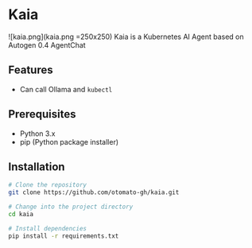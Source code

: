 
# Kaia
![kaia.png](kaia.png =250x250)
Kaia is a Kubernetes AI Agent based on Autogen 0.4 AgentChat

## Features

- Can call Ollama and `kubectl`

## Prerequisites

- Python 3.x
- pip (Python package installer)

## Installation

```bash
# Clone the repository
git clone https://github.com/otomato-gh/kaia.git

# Change into the project directory
cd kaia

# Install dependencies
pip install -r requirements.txt
